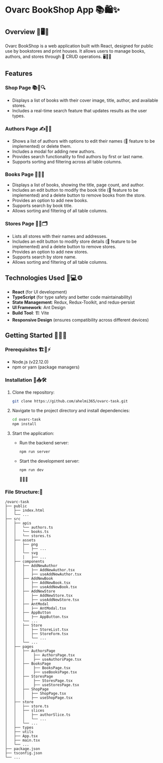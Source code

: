 # Ovarc BookShop App 📚🛍️✨

## Overview 📖🖥️🔄

Ovarc BookShop is a web application built with React, designed for public use by bookstores and print houses. It allows users to manage books, authors, and stores through 📝 CRUD operations. 🖥️📖🔄

## Features

### **Shop Page** 📚🏬🔍

- Displays a list of books with their cover image, title, author, and available stores.
- Includes a real-time search feature that updates results as the user types.

### **Authors Page** ✍️📑🔄

- Shows a list of authors with options to edit their names (🚧 feature to be implemented) or delete them.
- Includes a modal for adding new authors.
- Provides search functionality to find authors by first or last name.
- Supports sorting and filtering across all table columns.

### **Books Page** 📖📜📌

- Displays a list of books, showing the title, page count, and author.
- Includes an edit button to modify the book title (🚧 feature to be implemented) and a delete button to remove books from the store.
- Provides an option to add new books.
- Supports search by book title.
- Allows sorting and filtering of all table columns.

### **Stores Page** 🏢📍🗂️

- Lists all stores with their names and addresses.
- Includes an edit button to modify store details (🚧 feature to be implemented) and a delete button to remove stores.
- Provides an option to add new stores.
- Supports search by store name.
- Allows sorting and filtering of all table columns.

## Technologies Used 🚀💻⚙️

- **React** (for UI development)
- **TypeScript** (for type safety and better code maintainability)
- **State Management**: Redux, Redux-Toolkit, and redux-persist
- **UI Framework**: Ant Design
- **Build Tool**: 🏗️ Vite
- **Responsive Design** (ensures compatibility across different devices)

## Getting Started 🏁🔧📂

### Prerequisites 🏗️📌⚡

- Node.js (v22.12.0)
- npm or yarn (package managers)

### Installation 🔽📥🛠️

1. Clone the repository:
   ```bash
   git clone https://github.com/ahelmi365/ovarc-task.git
   ```
2. Navigate to the project directory and install dependencies:

   ```bash
   cd ovarc-task
   npm install
   ```

3. Start the application:
   - Run the backend server:
     ```bash
     npm run server
     ```
   - Start the development server:
     ```bash
     npm run dev
     ```
     🚀🔥✅

### File Structure:📁

```
/ovarc-task
├── public
│   ├── index.html
│   └── ...
├── src
│   ├── apis
│   │   └── authors.ts
│   │   └── books.ts
│   │   └── stores.ts
│   ├── assets
│   │   ├── png
│   │   │   ├── ...
│   │   └── svg
│   │   │   ├── ...
│   ├── components
│   │   ├── AddNewAuthor
│   │   │   ├── AddNewAuthor.tsx
│   │   │   ├── useAddNewAuthor.tsx
│   │   ├── AddNewBook
│   │   │   ├── AddNewBook.tsx
│   │   │   ├── useAddNewBook.tsx
│   │   ├── AddNewStore
│   │   │   ├── AddNewStore.tsx
│   │   │   ├── useAddNewStore.tsx
│   │   ├── AntModal
│   │   │   ├── AntModal.tsx
│   │   ├── AppButton
│   │   │   ├── AppButton.tsx
│   │   └── ...
│   │   ├── Store
│   │   │   ├── StoreList.tsx
│   │   │   ├── StoreForm.tsx
│   │   │   └── ...
│   │   └── ...
│   ├── pages
│   │   ├── AuthorsPage
│   │   │    ├── AuthorsPage.tsx
│   │   │    ├── useAuthorsPage.tsx
│   │   ├── BooksPage
│   │   │    ├── BooksPage.tsx
│   │   │    ├── useBooksPage.tsx
│   │   ├── StoresPage
│   │   │    ├── StoresPage.tsx
│   │   │    ├── useStoresPage.tsx
│   │   ├── ShopPage
│   │   │   ├── ShopPage.tsx
│   │   │   ├── useShopPage.tsx
│   ├── store
│   │   ├── store.ts
│   │   ├── slices
│   │   │   ├── authorSlice.ts
│   │   │   └── ...
│   │   └── ...
│   ├── types
│   ├── utils
│   ├── App.tsx
│   ├── main.tsx
│   └── ...
├── package.json
├── tsconfig.json
└── ...
```
